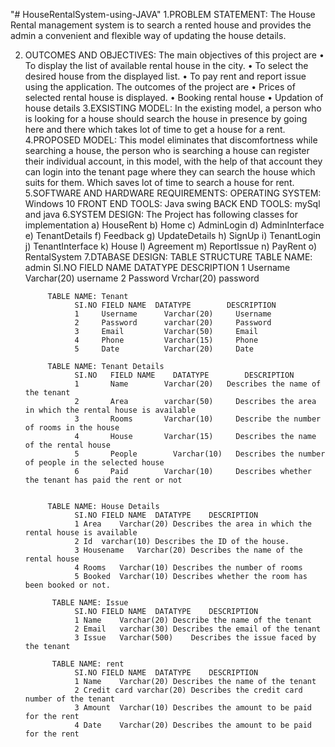 "# HouseRentalSystem-using-JAVA" 
1.PROBLEM STATEMENT:
          The House Rental management system is to search a rented house and provides the admin a convenient and flexible way of updating the house details.
 
2. OUTCOMES AND OBJECTIVES:
          The main objectives of this project are
                  •	To display the list of available rental house in the city.
                  •	To select the desired house from the displayed list.
                  •	To pay rent and report issue using the application.
          The outcomes of the project are
                  •	Prices of selected rental house is displayed.
                  •	Booking rental house
                  •	Updation of house details
 3.EXSISTING MODEL:
              In the existing model, a person who is looking for a house should search the house in presence by going here and there which takes lot of time to get a house for a rent.
4.PROPOSED MODEL:
             This model eliminates that discomfortness while searching a house, the person who is searching a house can register their individual account, in this model, with the help of that account they can login into the tenant page where they can search the house which suits for them.  Which saves lot of time to search a house for rent.
5.SOFTWARE AND HARDWARE REQUIREMENTS:
            OPERATING SYSTEM: Windows 10
            FRONT END TOOLS: Java swing
            BACK END TOOLS: mySql and java
6.SYSTEM DESIGN:
            The Project has following classes for implementation
                      a)	HouseRent
                      b)	Home
                      c)	AdminLogin
                      d)	AdminInterface
                      e)	TenantDetails
                      f)	Feedback
                      g)	UpdateDetails
                      h)	SignUp
                      i)	TenantLogin
                      j)	TenantInterface
                      k)	House
                      l)	Agreement
                      m)	ReportIssue
                      n)	PayRent
                      o)	RentalSystem
7.DTABASE DESIGN:
            TABLE STRUCTURE
                  TABLE NAME: admin
                  SI.NO	FIELD NAME	DATATYPE	  DESCRIPTION
                  1	    Username	  Varchar(20)	username
                  2   	Password	  Vrchar(20)	password
                  
            TABLE NAME: Tenant
                  SI.NO	FIELD NAME	DATATYPE	    DESCRIPTION
                  1	    Username	  Varchar(20)	  Username
                  2	    Password	  varchar(20)	  Password
                  3	    Email	      Varchar(50)	  Email
                  4	    Phone	      Varchar(15)	  Phone
                  5	    Date	      Varchar(20)	  Date
     
            TABLE NAME: Tenant Details
                  SI.NO	  FIELD NAME	DATATYPE	    DESCRIPTION
                  1	      Name	      Varchar(20)  	Describes the name of the tenant
                  2	      Area	      varchar(50)	  Describes the area in which the rental house is available
                  3	      Rooms	      Varchar(10)	  Describe the number of rooms in the house
                  4	      House	      Varchar(15)	  Describes the name of the rental house
                  5	      People	    Varchar(10)	  Describes the number of people in the selected house
                  6	      Paid	      Varchar(10)	  Describes whether the tenant has paid the rent or not


            TABLE NAME: House Details
                  SI.NO	FIELD NAME	DATATYPE	DESCRIPTION
                  1	Area	Varchar(20)	Describes the area in which the rental house is available
                  2	Id	varchar(10)	Describes the ID of the house.
                  3	Housename	Varchar(20)	Describes the name of the rental house
                  4	Rooms	Varchar(10)	Describes the number of rooms
                  5	Booked	Varchar(10)	Describes whether the room has been booked or not.

             TABLE NAME: Issue
                  SI.NO	FIELD NAME	DATATYPE	DESCRIPTION
                  1	Name	Varchar(20)	Describe the name of the tenant
                  2	Email	varchar(30)	Describes the email of the tenant
                  3	Issue	Varchar(500)	Describes the issue faced by the tenant

             TABLE NAME: rent		
                  SI.NO	FIELD NAME	DATATYPE	DESCRIPTION
                  1	Name	Varchar(20)	Describes the name of the tenant
                  2	Credit card	varchar(20)	Describes the credit card number of the tenant
                  3	Amount	Varchar(10)	Describes the amount to be paid for the rent
                  4	Date	Varchar(20)	Describes the amount to be paid for the rent


                      
                   



